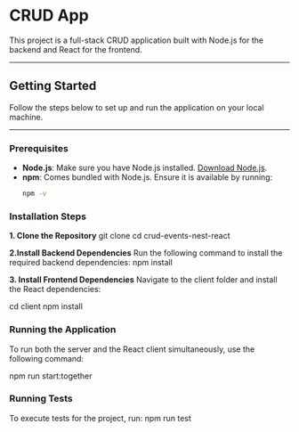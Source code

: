 # CRUD App

This project is a full-stack CRUD application built with Node.js for the backend and React for the frontend.

---

## Getting Started

Follow the steps below to set up and run the application on your local machine.

---

### Prerequisites

- **Node.js**: Make sure you have Node.js installed. [Download Node.js](https://nodejs.org/).
- **npm**: Comes bundled with Node.js. Ensure it is available by running:
  ```bash
  npm -v

### Installation Steps
**1. Clone the Repository**
  git clone <repository-url>
cd crud-events-nest-react

**2.Install Backend Dependencies**
Run the following command to install the required backend dependencies:
npm install

**3. Install Frontend Dependencies**
Navigate to the client folder and install the React dependencies:

cd client
npm install

### Running the Application
To run both the server and the React client simultaneously, use the following command:

npm run start:together

### Running Tests
To execute tests for the project, run:
npm run test




